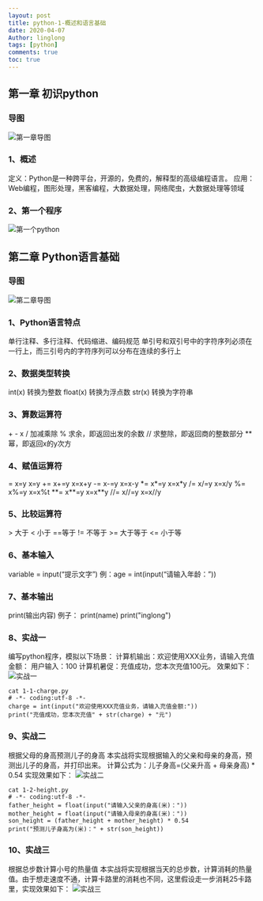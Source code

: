 ```yaml
---
layout: post
title: python-1-概述和语言基础
date: 2020-04-07
Author: linglong
tags: [python]
comments: true
toc: true
---
```


##  第一章  初识python
###  导图
![第一章导图](https://raw.githubusercontent.com/oplogs/oplogs.github.io/master/images/python/python-1-1.png)
###  1、概述   定义：Python是一种跨平台，开源的，免费的，解释型的高级编程语言。   应用：Web编程，图形处理，黑客编程，大数据处理，网络爬虫，大数据处理等领域###  2、第一个程序
![第一个python](https://raw.githubusercontent.com/oplogs/oplogs.github.io/master/images/python/python-1-2.png)

##  第二章	Python语言基础
### 导图
![第二章导图](https://raw.githubusercontent.com/oplogs/oplogs.github.io/master/images/python/python-1-3.png)
###  1、Python语言特点   单行注释、多行注释、代码缩进、编码规范   单引号和双引号中的字符序列必须在一行上，而三引号内的字符序列可以分布在连续的多行上
###  2、数据类型转换   int(x)    转换为整数   float(x)  转换为浮点数   str(x)    转换为字符串###  3、算数运算符   \+ - x /   加减乘除   %   求余，即返回出发的余数   //   求整除，即返回商的整数部分   **   幂，即返回x的y次方###  4、赋值运算符   =    x=y    x=y
   +=    x+=y    x=x+y   -=   x-=y   x=x-y
   \*=     x*=y    x=x*y
   /=   x/=y    x=x/y
   %=     x%=y   x=x%t   \*\*=  x\*\*=y   x=x**y
   //=     x//=y  x=x//y###  5、比较运算符   \>  大于
    <  小于
    ==等于
    !=  不等于
   \>= 大于等于
   <=  小于等###  6、基本输入   variable = input(“提示文字”)     例：age = int(input(“请输入年龄：”))###  7、基本输出   print(输出内容)    例子：
   print(name)
   print("inglong") 
###  8、实战一 编写python程序，模拟以下场景：计算机输出：欢迎使用XXX业务，请输入充值金额：用户输入：100计算机暑促：充值成功，您本次充值100元。效果如下：
![实战一](https://raw.githubusercontent.com/oplogs/oplogs.github.io/master/images/python/python-1-4.png)

    cat 1-1-charge.py 
    # -*- coding:utf-8 -*-
    charge = int(input("欢迎使用XXX充值业务，请输入充值金额:"))
    print("充值成功，您本次充值" + str(charge) + "元")
    ###  9、实战二
根据父母的身高预测儿子的身高
本实战将实现根据输入的父亲和母亲的身高，预测出儿子的身高，并打印出来。计算公式为：儿子身高=(父亲升高 + 母亲身高)  *  0.54 实现效果如下：![实战二](https://raw.githubusercontent.com/oplogs/oplogs.github.io/master/images/python/python-1-5.png)

    cat 1-2-height.py 
    # -*- coding:utf-8 -*-
    father_height = float(input("请输入父亲的身高(米)："))
    mother_height = float(input("请输入母亲的身高(米)："))
    son_height = (father_height + mother_height) * 0.54
    print("预测儿子身高为(米)：" + str(son_height))
###  10、实战三
根据总步数计算小号的热量值
本实战将实现根据当天的总步数，计算消耗的热量值。由于想走速度不通，计算卡路里的消耗也不同，这里假设走一步消耗25卡路里，实现效果如下：![实战三](https://raw.githubusercontent.com/oplogs/oplogs.github.io/master/images/python/python-1-6.png)


